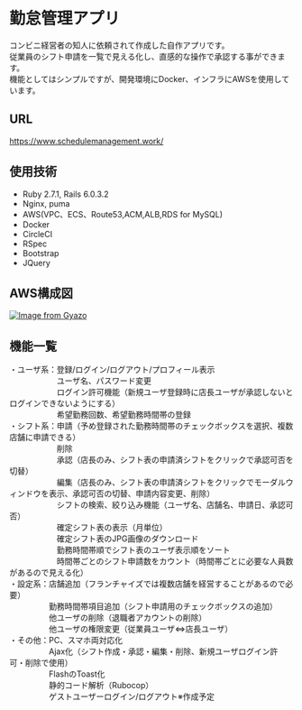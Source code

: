 # 勤怠管理アプリ

コンビニ経営者の知人に依頼されて作成した自作アプリです。<br />
従業員のシフト申請を一覧で見える化し、直感的な操作で承認する事ができます。<br />
機能としてはシンプルですが、開発環境にDocker、インフラにAWSを使用しています。

## URL
https://www.schedulemanagement.work/

## 使用技術
* Ruby 2.7.1, Rails 6.0.3.2
* Nginx, puma
* AWS(VPC、ECS、Route53,ACM,ALB,RDS for MySQL)
* Docker
* CircleCI
* RSpec
* Bootstrap
* JQuery

## AWS構成図
[![Image from Gyazo](https://i.gyazo.com/0719f7a1419d945630d166c284bafbd9.png)](https://gyazo.com/0719f7a1419d945630d166c284bafbd9)

## 機能一覧
・ユーザ系：登録/ログイン/ログアウト/プロフィール表示<br />
　　　　　　ユーザ名、パスワード変更<br />
　　　　　　ログイン許可機能（新規ユーザ登録時に店長ユーザが承認しないとログインできないようにする）<br />
　　　　　　希望勤務回数、希望勤務時間帯の登録<br />
・シフト系：申請（予め登録された勤務時間帯のチェックボックスを選択、複数店舗に申請できる）<br />
　　　　　　削除<br />
　　　　　　承認（店長のみ、シフト表の申請済シフトをクリックで承認可否を切替）<br />
　　　　　　編集（店長のみ、シフト表の申請済シフトをクリックでモーダルウィンドウを表示、承認可否の切替、申請内容変更、削除）<br />
　　　　　　シフトの検索、絞り込み機能（ユーザ名、店舗名、申請日、承認可否）<br />
　　　　　　確定シフト表の表示（月単位）<br />
　　　　　　確定シフト表のJPG画像のダウンロード<br />
　　　　　　勤務時間帯順でシフト表のユーザ表示順をソート<br />
　　　　　　時間帯ごとのシフト申請数をカウント（時間帯ごとに必要な人員数があるので見える化）<br />
・設定系：店舗追加（フランチャイズでは複数店舗を経営することがあるので必要）<br />
　　　　　勤務時間帯項目追加（シフト申請用のチェックボックスの追加）<br />
　　　　　他ユーザの削除（退職者アカウントの削除）<br />
　　　　　他ユーザの権限変更（従業員ユーザ⇔店長ユーザ）<br />
・その他：PC、スマホ両対応化<br />
　　　　　Ajax化（シフト作成・承認・編集・削除、新規ユーザログイン許可・削除で使用）<br />
　　　　　FlashのToast化<br />
　　　　　静的コード解析（Rubocop）<br />
　　　　　ゲストユーザーログイン/ログアウト※作成予定<br />
